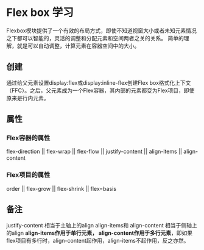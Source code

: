 # Flex box 学习

  Flexbox模块提供了一个有效的布局方式，即使不知道视窗大小或者未知元素情况之下都可以智能的，灵活的调整和分配元素和空间两者之关的关系。
  简单的理解，就是可以自动调整，计算元素在容器空间中的大小。
  ## 创建
  通过给父元素设置display:flex或display:inline-flex创建Flex box格式化上下文（FFC）。之后，父元素成为一个Flex容器，其内部的元素都变为Flex项目，即使原来是行内元素。
  ## 属性
   ### Flex容器的属性
   flex-direction || flex-wrap || flex-flow || justify-content || align-items || align-content
   ### Flex项目的属性
   order || flex-grow || flex-shrink || flex=basis
  ## 备注
  justify-content 相当于主轴上的align
  align-items和 align-content 相当于侧轴上的align <b> align-items作用于单行元素， align-content作用于多行元素</b>，即如果flex项目有多行时，align-content起作用，align-items不起作用，反之亦然。
  
  
  

 
